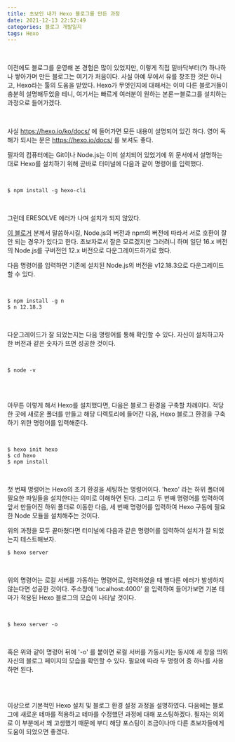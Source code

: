 ```yaml
---
title: 초보인 내가 Hexo 블로그를 만든 과정
date: 2021-12-13 22:52:49
categories: 블로그 개발일지
tags: Hexo
---
```


</br>

이전에도 블로그를 운영해 본 경험은 많이 있었지만, 이렇게 직접 밑바닥부터(?) 하나하나 쌓아가며 만든 블로그는 여기가 처음이다. 사실 아예 무에서 유를 창조한 것은 아니고, Hexo라는 툴의 도움을 받았다. Hexo가 무엇인지에 대해서는 이미 다른 블로거들이 충분히 설명해두었을 테니, 여기서는 빠르게 여러분이 원하는 본론ー블로그를 설치하는 과정으로 들어가겠다.

<!--more-->
</br>

사실 https://hexo.io/ko/docs/ 에 들어가면 모든 내용이 설명되어 있긴 하다. 영어 독해가 되시는 분은 https://hexo.io/docs/ 를 보셔도 좋다.

필자의 컴퓨터에는 Git이나 Node.js는 이미 설치되어 있었기에 위 문서에서 설명하는 대로 Hexo를 설치하기 위해 곧바로 터미널에 다음과 같이 명령어를 입력했다. 

</br>

    $ npm install -g hexo-cli

</br>

그런데 ERESOLVE 에러가 나며 설치가 되지 않았다. 

[이 블로거](https://sugimotonote.com/2017/10/31/npm-install-error/) 분께서 말씀하시길, Node.js의 버전과 npm의 버전에 따라서 서로 호환이 잘 안 되는 경우가 있다고 한다. 초보자로서 잘은 모르겠지만 그러려니 하며 일단 16.x 버전의 Node.js를 구버전인 12.x 버전으로 다운그레이드하기로 했다.

다음 명령어를 입력하면 기존에 설치된 Node.js의 버전을 v12.18.3으로 다운그레이드할 수 있다.

</br>

    $ npm install -g n
    $ n 12.18.3

</br>

다운그레이드가 잘 되었는지는 다음 명령어를 통해 확인할 수 있다. 자신이 설치하고자 한 버전과 같은 숫자가 뜨면 성공한 것이다. 

</br>

    $ node -v

</br></br>

아무튼 이렇게 해서 Hexo를 설치했다면, 다음은 블로그 환경을 구축할 차례이다. 적당한 곳에 새로운 폴더를 만들고 해당 디렉토리에 들어간 다음, Hexo 블로그 환경을 구축하기 위한 명령어를 입력해준다.

</br>

    $ hexo init hexo
    $ cd hexo
    $ npm install

</br>

첫 번째 명령어는 Hexo의 초기 환경을 세팅하는 명령어이다. 'hexo' 라는 하위 폴더에 필요한 파일들을 설치한다는 의미로 이해하면 된다. 그리고 두 번째 명령어를 입력하여 앞서 만들어진 하위 폴더로 이동한 다음, 세 번째 명령어를 입력하여 Hexo 구동에 필요한 Node 모듈을 설치해주는 것이다. 

위의 과정을 모두 끝마쳤다면 터미널에 다음과 같은 명령어를 입력하여 설치가 잘 되었는지 테스트해보자.
</br>

    $ hexo server

</br>

위의 명령어는 로컬 서버를 가동하는 명령어로, 입력하였을 때 별다른 에러가 발생하지 않는다면 성공한 것이다. 주소창에 'localhost:4000' 을 입력하여 들어가보면 기본 테마가 적용된 Hexo 블로그의 모습이 나타날 것이다.

</br>

    $ hexo server -o
    
</br>

혹은 위와 같이 명령어 뒤에 '-o' 를 붙이면 로컬 서버를 가동시키는 동시에 새 창을 띄워 자신의 블로그 페이지의 모습을 확인할 수 있다. 필요에 따라 두 명령어 중 하나를 사용하면 된다. 

</br></br>

이상으로 기본적인 Hexo 설치 및 블로그 환경 설정 과정을 설명하였다. 다음에는 블로그에 새로운 테마를 적용하고 테마를 수정했던 과정에 대해 포스팅하겠다. 필자는 의외로 이 부분에서 꽤 고생했기 때문에 부디 해당 포스팅이 조금이나마 다른 초보자들에게 도움이 되었으면 좋겠다. 

</br></br>
